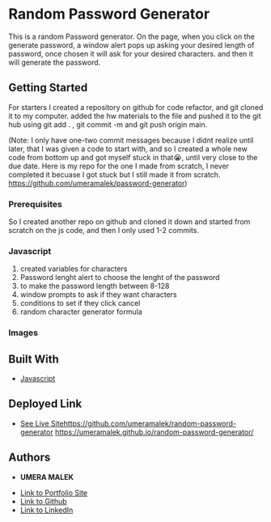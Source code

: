 # Random Password Generator

This is a random Password generator. On the page, when you click on the generate password, a window alert pops up asking your desired length of password, once chosen it will ask for your desired characters. and then it will generate the password. 

## Getting Started

For starters I created a repository on github for code refactor, and git cloned it to my computer. added the hw materials to the file and pushed it to the git hub using git add . , git commit -m and git push origin main. 

(Note: I only have one-two commit messages because I didnt realize until later, that I was given a code to start with, and so I created a whole new code from bottom up and got myself stuck in that😭, until very close to the due date. Here is my repo for the one I made from scratch, I never completed it becuase I got stuck but I still made it from scratch. https://github.com/umeramalek/password-generator)

### Prerequisites

So I created another repo on github and cloned it down and started from scratch on the js code, and then I only used 1-2 commits. 

### Javascript
1. created variables for characters
2. Password lenght alert to choose the lenght of the password
3. to make the password length between 8-128
4.  window prompts to ask if they want characters
5. conditions to set if they click cancel 
6. random character generator formula


### Images


## Built With

* [Javascript](script.js)

## Deployed Link

* [See Live Site](#)https://github.com/umeramalek/random-password-generator
https://umeramalek.github.io/random-password-generator/



## Authors

* **UMERA MALEK** 

- [Link to Portfolio Site](https://umeramalek.github.io/)
- [Link to Github](https://github.com/umeramalek)
- [Link to LinkedIn](www.linkedin.com/in/umeramalek)

